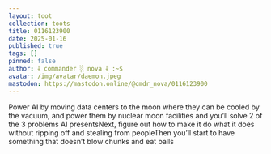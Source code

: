 ```yaml
---
layout: toot
collection: toots
title: 0116123900
date: 2025-01-16
published: true
tags: []
pinned: false
author: ⸸ commander ░ nova ⸸ :~$
avatar: /img/avatar/daemon.jpeg
mastodon: https://mastodon.online/@cmdr_nova/0116123900
---
```


Power AI by moving data centers to the moon where they can be cooled by the vacuum, and power them by nuclear moon facilities and you’ll solve 2 of the 3 problems AI presentsNext, figure out how to make it do what it does without ripping off and stealing from peopleThen you’ll start to have something that doesn’t blow chunks and eat balls
